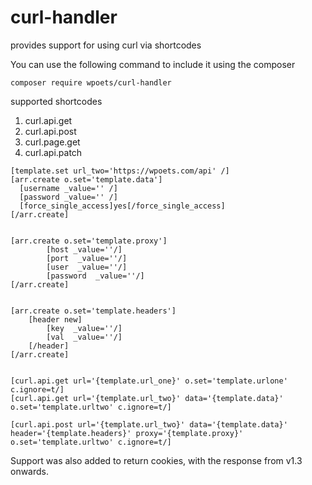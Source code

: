 # curl-handler
provides support for using curl via shortcodes

You can use the following command to include it using the composer

`composer require wpoets/curl-handler`

supported shortcodes
1. curl.api.get
2. curl.api.post
3. curl.page.get
4. curl.api.patch

```
[template.set url_two='https://wpoets.com/api' /]
[arr.create o.set='template.data']
  [username _value='' /]
  [password _value='' /]
  [force_single_access]yes[/force_single_access]
[/arr.create]


[arr.create o.set='template.proxy']
        [host _value=''/]
        [port  _value=''/]
        [user  _value=''/]
        [password  _value=''/]   
[/arr.create]


[arr.create o.set='template.headers']
    [header new]    
        [key  _value=''/]
        [val  _value=''/]
    [/header]    
[/arr.create]


[curl.api.get url='{template.url_one}' o.set='template.urlone' c.ignore=t/]
[curl.api.get url='{template.url_two}' data='{template.data}' o.set='template.urltwo' c.ignore=t/]

[curl.api.post url='{template.url_two}' data='{template.data}' header='{template.headers}' proxy='{template.proxy}' o.set='template.urltwo' c.ignore=t/]
```

Support was also added to return cookies, with the response from v1.3 onwards.

